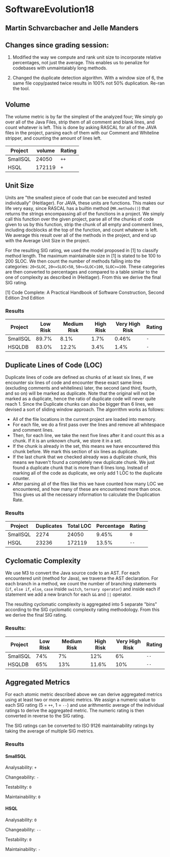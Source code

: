 # SoftwareEvolution18
## Martin Schvarcbacher and Jelle Manders

## Changes since grading session:

1. Modified the way we compute and rank unit size to incorporate relative percentages, not just the average. This enables us to penalize for codebases with unmaintaiably long methods. 

2. Changed the duplicate detection algorithm. With a window size of 6, the same file copy/pasted twice results in 100% not 50% duplication. Re-ran the tool. 

## Volume
The volume metric is by far the simplest of the analyzed four; We simply go over all of the Java Files, strip them of all comment and blank lines, and count whatever is left. This is done by asking RASCAL for all of the JAVA files in the project, parsing each of them with our Comment and Whiteline stripper, and counting the amount of lines left.

|Project| volume | Rating |
| ---| ---| ---|
|SmallSQL| 24050 | `++` | 
|HSQL| 172119 | `+` |

## Unit Size
Units are "the smallest piece of code that can be executed and tested individually" (Heitlager). For JAVA, these units are functions. This makes our life very easy, since RASCAL has a builtin method (`MR.methods()`) that returns the strings encompassing all of the functions in a project. We simply call this function over the given project, parse all of the chunks of code given to us by this function, strip the chunk of all empty and comment lines, including docblocks at the top of the function, and count whatever is left. We average this result over all of the methods in the project, and end up with the Average Unit Size in the project.

For the resulting SIG rating, we used the model proposed in [1] to classify method length. The maximum maintainable size in [1] is stated to be 100 to 200 SLOC. We then count the number of methods falling into the categories: `20<SLOC`, `20<=SLOC<50`, `50<=SLOC<100`, `SLOC>=100`. These categories are then converted to percentages and compared to a table similar to the one of complexity as described in (Heitlager). From this we derive the final SIG rating.  

[1] Code Complete: A Practical Handbook of Software Construction, Second Edition 2nd Edition

### Results

| Project | Low Risk | Medium Risk | High Risk | Very High Risk | Rating |
| --- |  --- |  --- |  --- |  --- |  --- | 
| SmallSQL | 89.7% | 8.1% | 1.7% | 0.46% | `-` |
| HSQLDB | 83.0% | 12.2% | 3.4% | 1.4% | `-` |

## Duplicate Lines of Code (LOC)
Duplicate lines of code are defined as chunks of at least six lines, if we encounter six lines of code and encounter these exact same lines (excluding comments and whitelines) later, the second (and third, fourth, and so on) will be marked as duplicate. Note that the original will not be marked as a duplicate, hence the ratio of duplicate code will never quite reach 1.
Since the Duplicate chunks can also be bigger than 6 lines, we devised a sort of sliding window approach. The algorrithm works as follows:
* All of the file locations in the current project are loaded into memory.
* For each file, we do a first pass over the lines and remove all whitespace and comment lines.
* Then, for each line, we take the next five lines after it and count this as a chunk. If it is an unknown chunk, we store it in a set.
* If the chunk is already in the set, this means we have encountered this chunk before. We mark this section of six lines as duplicate.
* If the last chunk that we checked already was a duplicate chunk, this means we haven't found a completely new duplicate chunk. We just found a duplicate chunk that is more than 6 lines long. Instead of marking all of the code as duplicate, we only add 1 LOC to the duplicate counter.
* After parsing all of the files like this we have counted how many LOC we encountered, and how many of these are encountered more than once. This gives us all the necessary information to calculate the Duplication Rate.

### Results

| Project | Duplicates | Total LOC | Percentage | Rating |
| --- | --- | --- | --- | --- |
| SmallSQL | 2274 | 24050 | 9.45% | `0` |
| HSQL| 23236 | 172119 | 13.5% | `--` |



## Cyclomatic Complexity

We use M3 to convert the Java source code to an AST. For each encountered unit (method for Java), we traverse the AST declaration. 
For each branch in a method, we count the number of branching statements (`if`, `else if`, `else`, `case` inside `switch`, `ternary operator`) and inside each if statement we add a new branch for each `&&` and `||` operator.

The resulting cyclomatic complexity is aggregated into 5 separate "bins" according to the SIG cyclomatic complexity rating methodology. 
From this we derive the final SIG rating. 

### Results:

| Project | Low Risk | Medium Risk | High Risk | Very High Risk | Rating |
| --- |  --- |  --- |  --- |  --- |  --- | 
| SmallSQL | 74% | 7% | 12% | 6% | `--` |
| HSQLDB | 65% | 13% | 11.6% | 10% | `--` |


## Aggregated Metrics
For each atomic metric described above we can derive aggregated metrics using at least two or more atomic metrics. 
We assign a numeric value to each SIG rating (5 = `++`, 1 = `--`) and use arithmentic average of the individual ratings to derive the aggregated metric. 
The numeric rating is then converted in reverse to the SIG rating. 

The SIG ratings can be converted to ISO 9126 maintainability ratings by taking the average of multiple SIG metrics. 

### Results

#### SmallSQL

Analysability: `+`

Changeability: `-`

Testability: `0`

Maintainability: `0`


#### HSQL

Analysability: `0`

Changeability: `--`

Testability: `0`

Maintainability: `-`

